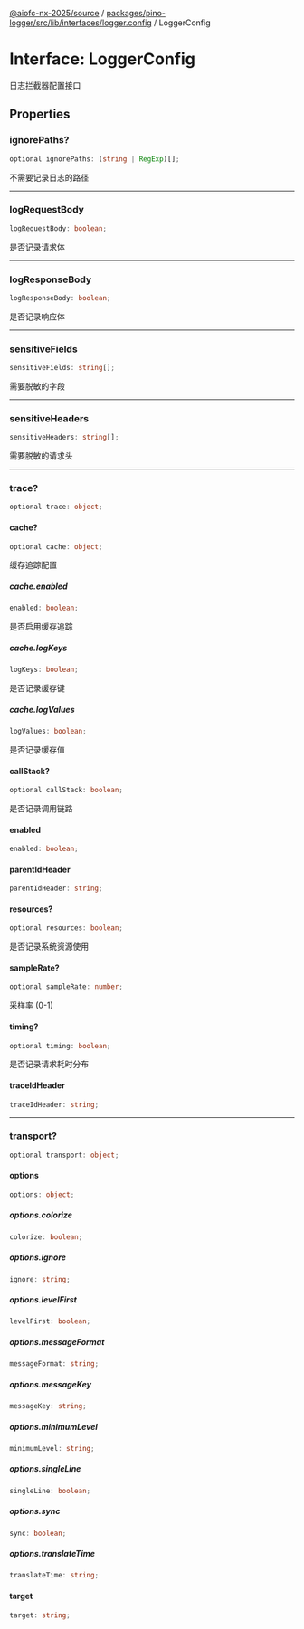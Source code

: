 [@aiofc-nx-2025/source](../../../../../../../index.md) / [packages/pino-logger/src/lib/interfaces/logger.config](../index.md) / LoggerConfig

# Interface: LoggerConfig

日志拦截器配置接口

## Properties

### ignorePaths?

```ts
optional ignorePaths: (string | RegExp)[];
```

不需要记录日志的路径

***

### logRequestBody

```ts
logRequestBody: boolean;
```

是否记录请求体

***

### logResponseBody

```ts
logResponseBody: boolean;
```

是否记录响应体

***

### sensitiveFields

```ts
sensitiveFields: string[];
```

需要脱敏的字段

***

### sensitiveHeaders

```ts
sensitiveHeaders: string[];
```

需要脱敏的请求头

***

### trace?

```ts
optional trace: object;
```

#### cache?

```ts
optional cache: object;
```

缓存追踪配置

##### cache.enabled

```ts
enabled: boolean;
```

是否启用缓存追踪

##### cache.logKeys

```ts
logKeys: boolean;
```

是否记录缓存键

##### cache.logValues

```ts
logValues: boolean;
```

是否记录缓存值

#### callStack?

```ts
optional callStack: boolean;
```

是否记录调用链路

#### enabled

```ts
enabled: boolean;
```

#### parentIdHeader

```ts
parentIdHeader: string;
```

#### resources?

```ts
optional resources: boolean;
```

是否记录系统资源使用

#### sampleRate?

```ts
optional sampleRate: number;
```

采样率 (0-1)

#### timing?

```ts
optional timing: boolean;
```

是否记录请求耗时分布

#### traceIdHeader

```ts
traceIdHeader: string;
```

***

### transport?

```ts
optional transport: object;
```

#### options

```ts
options: object;
```

##### options.colorize

```ts
colorize: boolean;
```

##### options.ignore

```ts
ignore: string;
```

##### options.levelFirst

```ts
levelFirst: boolean;
```

##### options.messageFormat

```ts
messageFormat: string;
```

##### options.messageKey

```ts
messageKey: string;
```

##### options.minimumLevel

```ts
minimumLevel: string;
```

##### options.singleLine

```ts
singleLine: boolean;
```

##### options.sync

```ts
sync: boolean;
```

##### options.translateTime

```ts
translateTime: string;
```

#### target

```ts
target: string;
```

